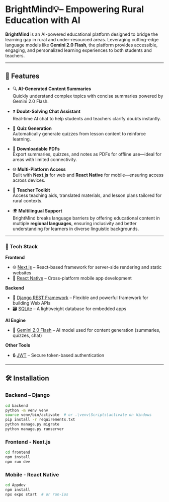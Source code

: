 # BrightMind💡– Empowering Rural Education with AI

**BrightMind** is an AI-powered educational platform designed to bridge the learning gap in rural and under-resourced areas. Leveraging cutting-edge language models like **Gemini 2.0 Flash**, the platform provides accessible, engaging, and personalized learning experiences to both students and teachers.

---

## 🚀 Features

- 🔍 **AI-Generated Content Summaries**  
  Quickly understand complex topics with concise summaries powered by Gemini 2.0 Flash.

- ❓ **Doubt-Solving Chat Assistant**  
  Real-time AI chat to help students and teachers clarify doubts instantly.

- 📝 **Quiz Generation**  
  Automatically generate quizzes from lesson content to reinforce learning.

- 📄 **Downloadable PDFs**  
  Export summaries, quizzes, and notes as PDFs for offline use—ideal for areas with limited connectivity.

- 🌐 **Multi-Platform Access**  
  Built with **Next.js** for web and **React Native** for mobile—ensuring access across devices.

- 🧠 **Teacher Toolkit**  
  Access teaching aids, translated materials, and lesson plans tailored for rural contexts.

- 🌍 **Multilingual Support**  
  BrightMind breaks language barriers by offering educational content in multiple **regional languages**, ensuring inclusivity and better understanding for learners in diverse linguistic backgrounds.

---

### 🧱 Tech Stack

**Frontend**  
- 🌐 [Next.js](https://nextjs.org/) – React-based framework for server-side rendering and static websites  
- 📱 [React Native](https://reactnative.dev/) – Cross-platform mobile app development  

**Backend**  
- 🐍 [Django REST Framework](https://www.django-rest-framework.org/) – Flexible and powerful framework for building Web APIs  
- 🗃️ [SQLite](https://sqlite.org/) – A lightweight database for embedded apps  

**AI Engine**  
- 🤖 [Gemini 2.0 Flash](https://google.com) – AI model used for content generation (summaries, quizzes, chat)  

**Other Tools**  
- 🔒 [JWT](https://jwt.io/) – Secure token-based authentication  


---

## 🛠️ Installation

### Backend – Django

```bash
cd backend
python -m venv venv
source venv/bin/activate  # or .\venv\Scripts\activate on Windows
pip install -r requirements.txt
python manage.py migrate
python manage.py runserver
```

### Frontend - Next.js

```bash
cd frontend
npm install
npm run dev
```

### Mobile - React Native

```bash
cd Appdev
npm install
npx expo start  # or run-ios
```
